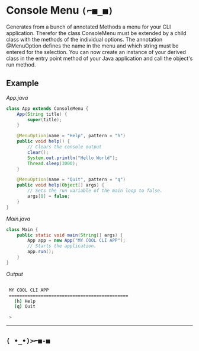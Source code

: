 # Console Menu `(⌐■_■)`
Generates from a bunch of annotated Methods a menu for your CLI application. Therefor the class ConsoleMenu 
must be extended by a child class with the methods of the individual options. The annotation @MenuOption defines 
the name in the menu and which string must be entered for the selection. You can now create an instance of your 
derived class in the entry point method of your Java application and call the object's run method.

## Example
*App.java*
```java
class App extends ConsoleMenu {
    App(String title) {
        super(title);
    }

    @MenuOption(name = "Help", pattern = "h")
    public void help() {
        // Clears the console output
        clear();
        System.out.println("Hello World");
        Thread.sleep(3000);
    }

    @MenuOption(name = "Quit", pattern = "q")
    public void help(Object[] args) {
        // Sets the run variable of the main loop to false.
        args[0] = false;
    }
}
```

*Main.java*
```java
class Main {
    public static void main(String[] args) {
        App app = new App("MY COOL CLI APP");
        // Starts the application.
        app.run();
    }
}
```
*Output*
```bash

 MY COOL CLI APP
 =============================================
   (h) Help
   (q) Quit

 >
```

---

## `( •_•)>⌐■-■`